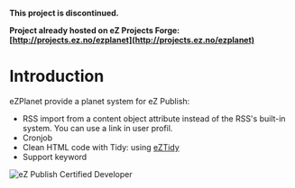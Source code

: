 **This project is discontinued.**

__Project already hosted on eZ Projects Forge: [http://projects.ez.no/ezplanet](http://projects.ez.no/ezplanet)__


Introduction
============
eZPlanet provide a planet system for eZ Publish:

 * RSS import from a content object attribute instead of the RSS's built-in system. You can use a link in user profil.
 * Cronjob
 * Clean HTML code with Tidy: using [eZTidy](http://projects.ez.no/eztidy)
 * Support keyword

![eZ Publish Certified Developer](http://www.llaumgui.com/images/ezcertdev.png)
